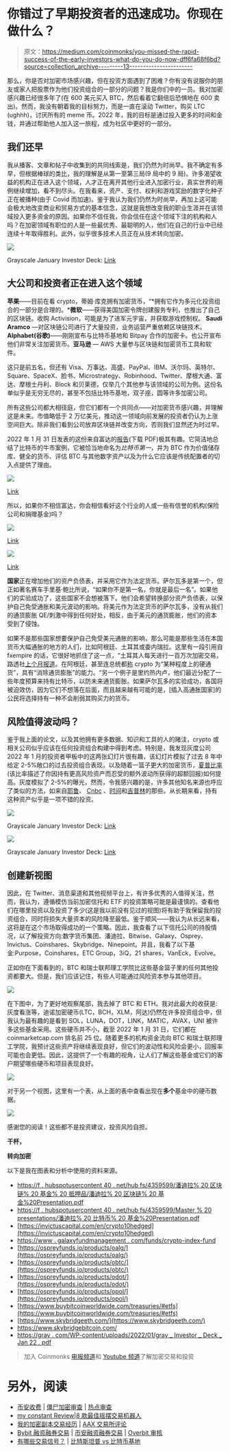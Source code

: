 # 你错过了早期投资者的迅速成功。你现在做什么？

> 原文：<https://medium.com/coinmonks/you-missed-the-rapid-success-of-the-early-investors-what-do-you-do-now-dff6fa68f6bd?source=collection_archive---------13----------------------->

那么，你是否对加密市场感兴趣，但在投资方面遇到了困难？你有没有说服你的朋友或家人把股票作为他们投资组合的一部分的问题？我是你们中的一员。我对加密感兴趣已经很多年了(在 600 美元买入 BTC，然后看着它翻倍后恐惧地在 600 卖出)。然而，我没有朝着我的目标努力，而是一直在滚动 Twitter，购买 LTC (ughhh)，讨厌所有的 meme 币。2022 年，我的目标是通过投入更多的时间和金钱，并通过帮助他人加入这一旅程，成为社区中更好的一部分。

## 我们还早

我从播客、文章和帖子中收集到的共同线索是，我们仍然为时尚早。我不确定有多早，但根据棒球的类比，我的理解是从第一至第三局(9 局中的 9 局)。许多渴望收益的机构正在进入这个领域，人才正在离开其他行业进入加密行业，真实世界的用例继续增加，看不到尽头。在我看来，资产、支付、权利和游戏奖励的数字化种子正在被播种(由于 Covid 而加速)。鉴于我认为我们仍然为时尚早，再加上这可能会极大地改变商业和贸易方式的基本信念，这就是我想改变我的职业生涯并在该领域投入更多资金的原因。如果你不信任我，你会信任在这个领域下注的机构和人吗？在加密领域有职位的人是一些最优秀、最聪明的人，他们在自己的行业中已经连续十年取得胜利。此外，似乎很多技术人员正在从技术转向加密。

![](img/d97a909b6a806ffc7b27de43fadd5f04.png)

Grayscale January Investor Deck: [Link](https://grayscale.com/wp-content/uploads/2022/01/Grayscale_Investor_Deck_Jan22.pdf)

## 大公司和投资者正在进入这个领域

**苹果**——目前在看 crypto，蒂姆·库克拥有加密货币，“*拥有它作为多元化投资组合的一部分是合理的。***微软**——获得美国加密令牌创建服务专利，也推出了自己的区块链。收购 Activision，可能是为了进军元宇宙，并获取游戏控制权。 **Saudi Aramco** —对区块链公司进行了大量投资，业务运营严重依赖区块链技术。 **Alphabet(谷歌)**——刚刚宣布与比特币基地和 Bitpay 合作的加密卡。也公开宣布他们非常关注加密货币。**亚马逊** — AWS 大量参与区块链和加密货币工具和软件。

这只是前五名，但还有 Visa、万事达、高盛、PayPal、IBM、沃尔玛、英特尔、Square、SpaceX、脸书、Microstrategy、Robinhood、Twitter、摩根大通、富达、摩根士丹利、Block 和贝莱德，仅举几个其他参与该领域的公司为例。这份名单似乎是无穷无尽的，甚至不包括比特币基地，双子座，圆等许多加密公司。

所有这些公司都大相径庭，但它们都有一个共同点——对加密货币感兴趣，并理解这是未来。市值略低于 2 万亿美元，推动这一领域向前发展的投资者仍认为上涨空间巨大。除非我们看到公司放弃区块链并改变方向，否则我们显然还为时过早。

2022 年 1 月 31 日发表的这份来自富达的[报告](https://www.fidelitydigitalassets.com/articles/bitcoin-first?sf253214177=1)(下载 PDF)极其有趣。它简洁地总结了比特币的牛市案例，它被恰当地命名为*比特币第一*，并为 BTC 作为价值储存库、健全的货币、评估 BTC 与其他数字资产以及为什么它应该是传统配置者的切入点提供了理由。

![](img/a84761fccdb020ccde1c08f026ef3c20.png)

[Link](https://www.fidelitydigitalassets.com/bin-public/060_www_fidelity_com/documents/FDAS/bitcoin-first.pdf)

所以，如果你不相信富达，你会相信看好这个行业的人或一些有信誉的机构(保险公司和捐赠基金)吗？

![](img/837586cb6b66f6d4f2f900d09a61ec2e.png)

[Link](https://f.hubspotusercontent40.net/hubfs/4359599/Pantera%20Blockchain%20Fund%20Collateral/Pantera%20Blockchain%20Fund%20Presentation.pdf)

![](img/563c69a620742d791edf214159a1f4de.png)

[Link](https://f.hubspotusercontent40.net/hubfs/4359599/Pantera%20Blockchain%20Fund%20Collateral/Pantera%20Blockchain%20Fund%20Presentation.pdf)

**国家**正在增加他们的资产负债表，并采用它作为法定货币。萨尔瓦多是第一个，但正如著名赛车手里基·鲍比所说，“如果你不是第一名，你就是最后一名”。如果他们的实验成功了，这些国家不会想被落下。他们会希望转换部分资产负债表，以保护自己免受通胀和美元波动的影响。将美元作为法定货币的萨尔瓦多，没有从我们的通货膨胀 QE/刺激中得到任何好处，相反，由于美元的通货膨胀，他们的资本受到了侵蚀。

如果不是那些国家想要保护自己免受美元通胀的影响，那么可能是那些生活在本国货币大幅通胀的地方的人们，比如阿根廷、土耳其或委内瑞拉。这里有一段引用自 fxempire 的话，它很好地抓住了这一点，“土耳其人每天进行一百万次加密交易，路透社[上个月报道](https://www.reuters.com/markets/us/exclusive-turkeys-cryptocurrency-trades-top-1-million-day-amid-lira-woes-2021-12-21/)。在阿根廷，甚至连总统都[称](https://www.youtube.com/watch?v=VBlKECPQ3Wo) crypto 为“某种程度上的硬通货”，具有“消除通货膨胀”的能力。“另一个例子是里约热内卢，他们最近分配了一些年度预算来持有比特币，以防未来通货膨胀。如果萨尔瓦多的实验成功，各国将被迫效仿，因为它们不想落在后面，而且越来越有可能的是，[插入高通胀国家]的公民将选择持有一种不会削弱其购买力的货币。

## 风险值得波动吗？

鉴于我上面的论文，以及其他拥有更多数据、知识和工具的人的赌注，crypto 或相关公司似乎应该在任何投资组合构建中得到考虑。特别是，我发现灰度公司 2022 年 1 月的投资者甲板中的这两张幻灯片很有趣，该幻灯片模拟了过去 8 年中给定 2-5%敞口的过去投资组合表现，以及随着一篮子更大的加密货币，[夏普比率](https://www.investopedia.com/articles/07/sharpe_ratio.asp)(该比率描述了你因持有更高风险资产而忍受的额外波动所获得的超额回报)如何提高。灰度模拟了 2-5%的曝光，然而，令我感兴趣的是，许多其他知名来源也呼应了类似的方法，如来自[耶鲁](https://www.investopedia.com/news/every-portfolio-should-have-6-bitcoin-yale-study/)、 [Cnbc](https://www.cnbc.com/2021/06/30/how-much-of-your-money-should-be-in-bitcoin-according-to-experts.html) 、[时间](https://time.com/nextadvisor/investing/cryptocurrency/how-much-your-portfolio-should-be-crypto/)和[吉普林](https://www.kiplinger.com/investing/602384/how-much-bitcoin-should-i-own-a-mathematical-answer)的那些。从长期来看，持有这种资产似乎是一项不错的投资。

![](img/1c61c4732526b86059260237b79e1102.png)

Grayscale January Investor Deck: [Link](https://grayscale.com/wp-content/uploads/2022/01/Grayscale_Investor_Deck_Jan22.pdf)

![](img/e9ed032ce4bb752db69e8d1db0ffad7f.png)

Grayscale January Investor Deck: [Link](https://grayscale.com/wp-content/uploads/2022/01/Grayscale_Investor_Deck_Jan22.pdf)

## 创建新视图

因此，在 Twitter、消息渠道和其他视频平台上，有许多优秀的人值得关注，然而，我认为，遵循模仿当前加密信托和 ETF 的投资策略可能是最谨慎的。查看他们在哪里投资以及投资了多少(这是我以前没有见过的视图)将有助于我保留我的投资组合，同时将损失大量资本的风险降至最低。鉴于顺风——我认为从长远来看，这将是在这个市场取得成功的一个策略。因此，我查看了以下信托公司的持股情况，以了解投资方向:数字货币集团、潘迪拉、Bitwise、Galaxy、Osprey、Invictus、Coinshares、Skybridge、Ninepoint。并且，我看了以下基金:Purpose，Coinshares，ETC Group，3iQ，21 shares，VanEck，Evolve。

正如你在下面看到的，BTC 和瑞士联邦理工学院比这些基金篮子里的任何其他投资都要大。但是，我们应该记住，有些人可能通过风险资本参与其他项目。

![](img/2bc13f8aba02c91eb71c5b6ab16a775b.png)

在下图中，为了更好地观察尾部，我去掉了 BTC 和 ETH。我对此最大的收获是:灰度看涨等，迪诺加密硬币(LTC，BCH，XLM，阿达)仍然在许多投资组合中，但我认为最有趣的是看到 SOL，LUNA，DOT，LINK，MATIC，AVAX，UNI 被许多这些基金采用。这些硬币并不小，截至 2022 年 1 月 31 日，它们都在 coinmarketcap.com 排名前 25 位。随着更多的机构资金流向 BTC 和瑞士联邦理工学院，我预计这些资产将继续表现良好，但它们的波动性和风险会更小，回报率可能也会更低。因此，这提供了一个有趣的视角，让人们了解这些基金或它们的客户期望哪些硬币和项目表现良好。

![](img/4615464dc1b240f83f476cd0998d5e22.png)

对于另一个视图，这里有一个表，从上面的表中查看出现在**多个**基金中的硬币数据。

![](img/5c9649d43cbf9836b8c55b09e1b302e9.png)

感谢您的阅读！这些都不是投资建议，投资风险自担。

**干杯，**

**转向加密**

以下是我在图表和分析中使用的资料来源。

*   [https://f . hubspotusercontent 40 . net/hub fs/4359599/潘迪拉% 20 区块链% 20 基金% 20 抵押品/潘迪拉% 20 区块链% 20 基金%20Presentation.pdf](https://f.hubspotusercontent40.net/hubfs/4359599/Pantera%20Blockchain%20Fund%20Collateral/Pantera%20Blockchain%20Fund%20Presentation.pdf)
*   [https://f . hubspotusercontent 40 . net/hub fs/4359599/Master % 20 presentations/潘迪拉% 20 比特币% 20 基金%20Presentation.pdf](https://f.hubspotusercontent40.net/hubfs/4359599/Master%20Presentations/Pantera%20Bitcoin%20Fund%20Presentation.pdf)
*   [https://invictuscapital.com/en/crypto10hedged](https://invictuscapital.com/en/crypto10hedged)
*   [https://www . galaxyfundmanagement . com/funds/crypto-index-fund](https://www.galaxyfundmanagement.com/funds/crypto-index-fund)
*   [https://ospreyfunds.io/products/oalg/](https://ospreyfunds.io/products/oalg/)
*   [https://ospreyfunds.io/products/obtc/](https://ospreyfunds.io/products/obtc/)
*   [https://ospreyfunds.io/products/odot/](https://ospreyfunds.io/products/odot/)
*   [https://ospreyfunds.io/products/opol/](https://ospreyfunds.io/products/opol/)
*   [https://www.buybitcoinworldwide.com/treasuries/#etfs](https://www.buybitcoinworldwide.com/treasuries/#etfs)
*   [https://www.skybridgeeth.com/](https://www.skybridgeeth.com/)
*   https://www.skybridgebitcoin.com/
*   [https://gray . com/WP-content/uploads/2022/01/gray _ Investor _ Deck _ Jan 22 . pdf](https://grayscale.com/wp-content/uploads/2022/01/Grayscale_Investor_Deck_Jan22.pdf)

> 加入 Coinmonks [电报频道](https://t.me/coincodecap)和 [Youtube 频道](https://www.youtube.com/c/coinmonks/videos)了解加密交易和投资

# 另外，阅读

*   [币安收费](/coinmonks/binance-fees-8588ec17965) | [僵尸加密审查](/coinmonks/botcrypto-review-2021-build-your-own-trading-bot-coincodecap-6b8332d736c7) | [热点审查](/coinmonks/hotbit-review-cd5bec41dafb)
*   [my constant Review](https://coincodecap.com/myconstant-review)|[8 款最佳摇摆交易机器人](https://coincodecap.com/best-swing-trading-bots)
*   [我的加密副本交易经历](/coinmonks/my-experience-with-crypto-copy-trading-d6feb2ce3ac5) | [AAX 交易所评论](/coinmonks/aax-exchange-review-2021-67c5ea09330c)
*   [Bybit 融资融券交易](/coinmonks/bybit-margin-trading-e5071676244e) | [币安融资融券交易](/coinmonks/binance-margin-trading-c9eb5e9d2116) | [Overbit 审核](/coinmonks/overbit-review-9446ed4f2188)
*   [有哪些交易信号？](https://coincodecap.com/trading-signal) | [比特斯坦普 vs 比特币基地](https://coincodecap.com/bitstamp-coinbase)